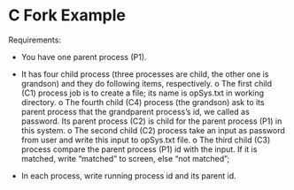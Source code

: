 # C Fork Example

Requirements:

- You have one parent process (P1).

- It has four child process (three processes are child, the other one is grandson) and they do following items, respectively.
o The first child (C1) process job is to create a file; its name is opSys.txt in working directory.
o The fourth child (C4) process (the grandson) ask to its parent process that the grandparent process’s id, we called as password. Its parent process (C2) is child for the parent process (P1) in this system.
o The second child (C2) process take an input as password from user and write this input to opSys.txt file.
o The third child (C3) process compare the parent process (P1) id with the input. If it is matched, write “matched” to screen, else “not matched”;

- In each process, write running process id and its parent id.
